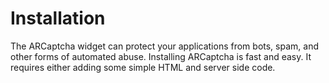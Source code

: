 # Installation

The ARCaptcha widget can protect your applications from bots, spam, and other forms of automated abuse. Installing ARCaptcha is fast and easy. It requires either adding some simple HTML and server side code.
